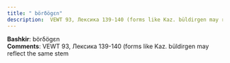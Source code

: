 ```yaml
---
title: " börδögɛn"
description:  VEWT 93, Лексика 139-140 (forms like Kaz. büldirgen may reflect the same stem
---
```


<strong>Bashkir</strong>:  börδögɛn<br>
<strong>Comments</strong>:  VEWT 93, Лексика 139-140 (forms like Kaz. büldirgen may reflect the same stem<br>


